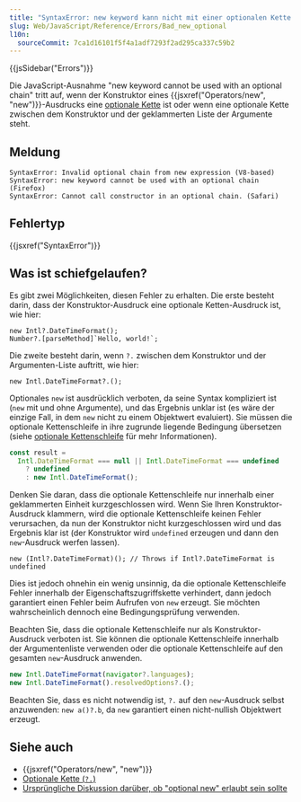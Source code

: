 ```yaml
---
title: "SyntaxError: new keyword kann nicht mit einer optionalen Kette verwendet werden"
slug: Web/JavaScript/Reference/Errors/Bad_new_optional
l10n:
  sourceCommit: 7ca1d16101f5f4a1adf7293f2ad295ca337c59b2
---
```


{{jsSidebar("Errors")}}

Die JavaScript-Ausnahme "new keyword cannot be used with an optional chain" tritt auf, wenn der Konstruktor eines {{jsxref("Operators/new", "new")}}-Ausdrucks eine [optionale Kette](/de/docs/Web/JavaScript/Reference/Operators/Optional_chaining) ist oder wenn eine optionale Kette zwischen dem Konstruktor und der geklammerten Liste der Argumente steht.

## Meldung

```plain
SyntaxError: Invalid optional chain from new expression (V8-based)
SyntaxError: new keyword cannot be used with an optional chain (Firefox)
SyntaxError: Cannot call constructor in an optional chain. (Safari)
```

## Fehlertyp

{{jsxref("SyntaxError")}}

## Was ist schiefgelaufen?

Es gibt zwei Möglichkeiten, diesen Fehler zu erhalten. Die erste besteht darin, dass der Konstruktor-Ausdruck eine optionale Ketten-Ausdruck ist, wie hier:

```js-nolint example-bad
new Intl?.DateTimeFormat();
Number?.[parseMethod]`Hello, world!`;
```

Die zweite besteht darin, wenn `?.` zwischen dem Konstruktor und der Argumenten-Liste auftritt, wie hier:

```js-nolint
new Intl.DateTimeFormat?.();
```

Optionales `new` ist ausdrücklich verboten, da seine Syntax kompliziert ist (`new` mit und ohne Argumente), und das Ergebnis unklar ist (es wäre der einzige Fall, in dem `new` nicht zu einem Objektwert evaluiert). Sie müssen die optionale Kettenschleife in ihre zugrunde liegende Bedingung übersetzen (siehe [optionale Kettenschleife](/de/docs/Web/JavaScript/Reference/Operators/Optional_chaining) für mehr Informationen).

```js
const result =
  Intl.DateTimeFormat === null || Intl.DateTimeFormat === undefined
    ? undefined
    : new Intl.DateTimeFormat();
```

Denken Sie daran, dass die optionale Kettenschleife nur innerhalb einer geklammerten Einheit kurzgeschlossen wird. Wenn Sie Ihren Konstruktor-Ausdruck klammern, wird die optionale Kettenschleife keinen Fehler verursachen, da nun der Konstruktor nicht kurzgeschlossen wird und das Ergebnis klar ist (der Konstruktor wird `undefined` erzeugen und dann den `new`-Ausdruck werfen lassen).

```js-nolint
new (Intl?.DateTimeFormat)(); // Throws if Intl?.DateTimeFormat is undefined
```

Dies ist jedoch ohnehin ein wenig unsinnig, da die optionale Kettenschleife Fehler innerhalb der Eigenschaftszugriffskette verhindert, dann jedoch garantiert einen Fehler beim Aufrufen von `new` erzeugt. Sie möchten wahrscheinlich dennoch eine Bedingungsprüfung verwenden.

Beachten Sie, dass die optionale Kettenschleife nur als Konstruktor-Ausdruck verboten ist. Sie können die optionale Kettenschleife innerhalb der Argumentenliste verwenden oder die optionale Kettenschleife auf den gesamten `new`-Ausdruck anwenden.

```js example-good
new Intl.DateTimeFormat(navigator?.languages);
new Intl.DateTimeFormat().resolvedOptions?.();
```

Beachten Sie, dass es nicht notwendig ist, `?.` auf den `new`-Ausdruck selbst anzuwenden: `new a()?.b`, da `new` garantiert einen nicht-nullish Objektwert erzeugt.

## Siehe auch

- {{jsxref("Operators/new", "new")}}
- [Optionale Kette (`?.`)](/de/docs/Web/JavaScript/Reference/Operators/Optional_chaining)
- [Ursprüngliche Diskussion darüber, ob "optional new" erlaubt sein sollte](https://github.com/tc39/proposal-optional-chaining/issues/22)

